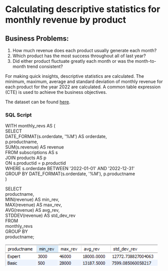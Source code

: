 # Calculating descriptive statistics for monthly revenue by product
## Business Problems:
1)	How much revenue does each product usually generate each month?  
2)	Which product has the most success throughout all of last year?  
3)	Did either product fluctuate greatly each month or was the month-to-month trend consistent?  

For making quick insights, descriptive statistics are calculated. The minimum, maximum, average and standard deviation of monthly revenue for each product for the year 2022 are calculated. 
A common table expression (CTE) is used to achieve the business objectives.

The dataset can be found [here](assets/BP1/tc.zip).

### SQL Script
WITH monthly_revs AS (  
    SELECT   
        DATE_FORMAT(s.orderdate, '%M') AS orderdate,  
        p.productname,   
        SUM(s.revenue) AS revenue   
    FROM subscriptions AS s   
    JOIN products AS p   
      ON s.productid = p.productid  
    WHERE s.orderdate BETWEEN '2022-01-01' AND '2022-12-31'  
    GROUP BY DATE_FORMAT(s.orderdate, '%M'), p.productname  
)  
  
SELECT  
    productname,  
    MIN(revenue) AS min_rev,  
    MAX(revenue) AS max_rev,  
    AVG(revenue) AS avg_rev,  
    STDDEV(revenue) AS std_dev_rev  
FROM   
    monthly_revs  
GROUP BY   
    productname;  

![Descriptive Statistics](assets/BP1/BP1.png)

